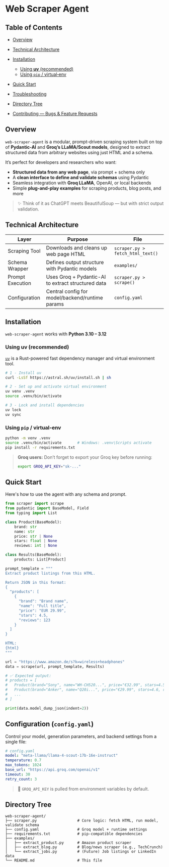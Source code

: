 # Web Scraper Agent

## Table of Contents

* [Overview](#overview)
* [Technical Architecture](#technical-architecture)
* [Installation](#installation)

  * [Using **uv** (recommended)](#using-uv-recommended)
  * [Using `pip` / virtual‑env](#using-pip--virtualenv)
* [Quick Start](#quick-start)
* [Troubleshooting](#troubleshooting)
* [Directory Tree](#directory-tree)
* [Contributing — Bugs & Feature Requests](#contributing--bugs--feature-requests)

## Overview

`web-scraper-agent` is a modular, prompt-driven scraping system built on top of **Pydantic-AI** and **Groq’s LLaMA/Scout models**, designed to extract structured data from arbitrary websites using just HTML and a schema.

It’s perfect for developers and researchers who want:

- **Structured data from any web page**, via prompt + schema only
- A **clean interface to define and validate schemas** using Pydantic
- Seamless integration with **Groq LLaMA**, OpenAI, or local backends
- Simple **plug-and-play examples** for scraping products, blog posts, and more

> ✨ Think of it as ChatGPT meets BeautifulSoup — but with strict output validation.

## Technical Architecture

| Layer             | Purpose                                                                 | File                     |
|------------------|-------------------------------------------------------------------------|--------------------------|
| Scraping Tool     | Downloads and cleans up web page HTML                                  | `scraper.py > fetch_html_text()` |
| Schema Wrapper    | Defines output structure with Pydantic models                          | `examples/`              |
| Prompt Execution  | Uses Groq + Pydantic-AI to extract structured data                     | `scraper.py > scrape()`  |
| Configuration     | Central config for model/backend/runtime params                        | `config.yaml`            |

## Installation

`web-scraper-agent` works with **Python 3.10 – 3.12**

### Using **uv** (recommended)

[`uv`](https://docs.astral.sh/uv/getting-started/features/#projects) is a Rust-powered fast dependency manager and virtual environment tool.

```bash
# 1 - Install uv
curl -LsSf https://astral.sh/uv/install.sh | sh

# 2 - Set up and activate virtual environment
uv venv .venv
source .venv/bin/activate

# 3 - Lock and install dependencies
uv lock
uv sync
```

### Using `pip` / virtual‑env

```bash
python -m venv .venv
source .venv/bin/activate       # Windows: .venv\Scripts activate
pip install -r requirements.txt
```

> **Groq users:** Don’t forget to export your Groq key before running:
>
> ```bash
> export GROQ_API_KEY="sk-..."
> ```

## Quick Start

Here's how to use the agent with any schema and prompt.

```python
from scraper import scrape
from pydantic import BaseModel, Field
from typing import List

class Product(BaseModel):
    brand: str
    name: str
    price: str | None
    stars: float | None
    reviews: int | None

class Results(BaseModel):
    products: List[Product]

prompt_template = """
Extract product listings from this HTML.

Return JSON in this format:
{
  "products": [
    {
      "brand": "Brand name",
      "name": "Full title",
      "price": "EUR 29.99",
      "stars": 4.5,
      "reviews": 123
    }
  ]
}

HTML:
{html}
"""

url = "https://www.amazon.de/s?k=wireless+headphones"
data = scrape(url, prompt_template, Results)

# ✅ Expected output:
# products = [
#   Product(brand="Sony", name="WH-CH520...", price="€32.99", stars=4.5, reviews=29694),
#   Product(brand="Anker", name="Q20i...", price="€29.99", stars=4.6, reviews=31020),
#   ...
# ]

print(data.model_dump_json(indent=2))
```

## Configuration (`config.yaml`)

Control your model, generation parameters, and backend settings from a single file:

```yaml
# config.yaml
model: "meta-llama/llama-4-scout-17b-16e-instruct"
temperature: 0.7
max_tokens: 1024
base_url: "https://api.groq.com/openai/v1"
timeout: 30
retry_count: 3
```

> 🔐 `GROQ_API_KEY` is pulled from environment variables by default.

## Directory Tree

```text
web-scraper-agent/
├── scraper.py                  # Core logic: fetch HTML, run model, validate schema
├── config.yaml                 # Groq model + runtime settings
├── requirements.txt            # pip-compatible dependencies
├── examples/
│   ├── extract_product.py      # Amazon product scraper
│   ├── extract_blog.py         # Blog/news scraper (e.g., TechCrunch)
│   └── extract_jobs.py         # (Future) Job listings or LinkedIn data
└── README.md                   # This file
```
